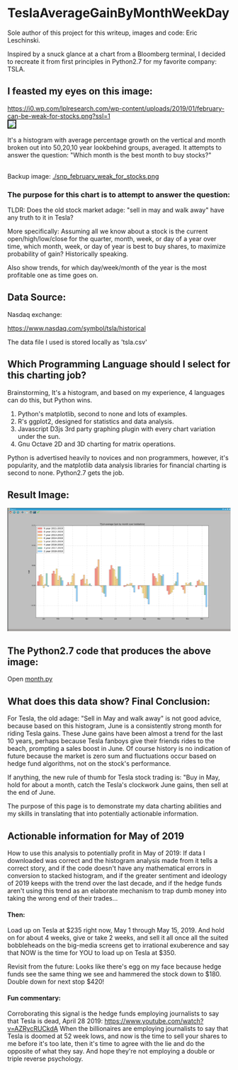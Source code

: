 
# TeslaAverageGainByMonthWeekDay

Sole author of this project for this writeup, images and code: Eric Leschinski.

Inspired by a snuck glance at a chart from a Bloomberg terminal, I decided to recreate it from first principles in Python2.7 for my favorite company: TSLA.

## I feasted my eyes on this image:

<a href="https://i0.wp.com/lplresearch.com/wp-content/uploads/2019/01/february-can-be-weak-for-stocks.png?ssl=1">
https://i0.wp.com/lplresearch.com/wp-content/uploads/2019/01/february-can-be-weak-for-stocks.png?ssl=1</a><br>

<img border=2 src="https://i0.wp.com/lplresearch.com/wp-content/uploads/2019/01/february-can-be-weak-for-stocks.png?ssl=1" />

It's a histogram with average percentage growth on the vertical and month broken out into 50,20,10 year lookbehind groups, averaged.  It attempts to answer the question: "Which month is the best month to buy stocks?"<br>
<br>

Backup image: <a href="./snp_february_weak_for_stocks.png">./snp_february_weak_for_stocks.png</a><br>

### The purpose for this chart is to attempt to answer the question: 

TLDR: Does the old stock market adage: "sell in may and walk away" have any truth to it in Tesla?

More specifically: Assuming all we know about a stock is the current open/high/low/close for the quarter, month, week, or day of a year over time, which month, week, or day of year is best to buy shares, to maximize probability of gain?  Historically speaking.

Also show trends, for which day/week/month of the year is the most profitable one as time goes on.  



## Data Source:

Nasdaq exchange:

<a href="https://www.nasdaq.com/symbol/tsla/historical">https://www.nasdaq.com/symbol/tsla/historical</a><br>

The data file I used is stored locally as 'tsla.csv'<br>

## Which Programming Language should I select for this charting job?

Brainstorming, It's a histogram, and based on my experience, 4 languages can do this, but Python wins.

1.  Python's matplotlib, second to none and lots of examples.
2.  R's ggplot2, designed for statistics and data analysis.
3.  Javascript D3js 3rd party graphing plugin with every chart variation under the sun.
4.  Gnu Octave 2D and 3D charting for matrix operations.

Python is advertised heavily to novices and non programmers, however, it's popularity, and the matplotlib data analysis libraries for financial charting is second to none.  Python2.7 gets the job.


## Result Image: 

![Alt text](./final.png?raw=true "so far so good")

## The Python2.7 code that produces the above image:

Open <a href="./month.py">month.py</a>

## What does this data show?  Final Conclusion:

For Tesla, the old adage: "Sell in May and walk away" is not good advice, because based on this histogram, June is a consistently strong month for riding Tesla gains.  These June gains have been almost a trend for the last 10 years, perhaps because Tesla fanboys give their friends rides to the beach, prompting a sales boost in June.  Of course history is no indication of future because the market is zero sum and fluctuations occur based on hedge fund algorithms, not on the stock's performance.  

If anything, the new rule of thumb for Tesla stock trading is: "Buy in May, hold for about a month, catch the Tesla's clockwork June gains, then sell at the end of June.

The purpose of this page is to demonstrate my data charting abilities and my skills in translating that into potentially actionable information. 

## Actionable information for May of 2019

How to use this analysis to potentially profit in May of 2019: If data I downloaded was correct and the histogram analysis made from it tells a correct story, and if the code doesn't have any mathematical errors in conversion to stacked histogram, and if the greater sentiment and ideology of 2019 keeps with the trend over the last decade, and if the hedge funds aren't using this trend as an elaborate mechanism to trap dumb money into taking the wrong end of their trades...

#### Then:

Load up on Tesla at $235 right now, May 1 through May 15, 2019.  And hold on for about 4 weeks, give or take 2 weeks, and sell it all once all the suited bobbleheads on the big-media screens get to irrational exuberence and say that NOW is the time for YOU to load up on Tesla at $350.  

Revisit from the future: Looks like there's egg on my face because hedge funds see the same thing we see and hammered the stock down to $180.  Double down for next stop $420!

#### Fun commentary:

Corroborating this signal is the hedge funds employing journalists to say that Tesla is dead, April 28 2019: https://www.youtube.com/watch?v=AZRycRUCkdA  When the billionaires are employing journalists to say that Tesla is doomed at 52 week lows, and now is the time to sell your shares to me before it's too late, then it's time to agree with the lie and do the opposite of what they say.  And hope they're not employing a double or triple reverse psychology.
